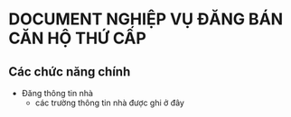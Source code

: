# DOCUMENT NGHIỆP VỤ ĐĂNG BÁN CĂN HỘ THỨ CẤP

## Các chức năng chính
- Đăng thông tin nhà
  - các trường thông tin nhà được ghi ở đây